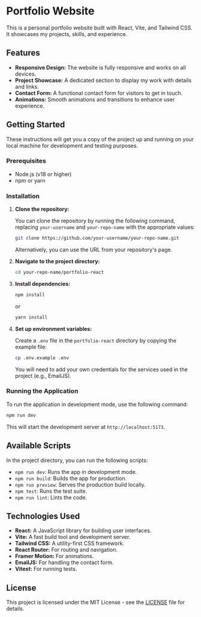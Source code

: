 # Portfolio Website

This is a personal portfolio website built with React, Vite, and Tailwind CSS. It showcases my projects, skills, and experience.

## Features

- **Responsive Design:** The website is fully responsive and works on all devices.
- **Project Showcase:** A dedicated section to display my work with details and links.
- **Contact Form:** A functional contact form for visitors to get in touch.
- **Animations:** Smooth animations and transitions to enhance user experience.

## Getting Started

These instructions will get you a copy of the project up and running on your local machine for development and testing purposes.

### Prerequisites

- Node.js (v18 or higher)
- npm or yarn

### Installation

1. **Clone the repository:**

   You can clone the repository by running the following command, replacing `your-username` and `your-repo-name` with the appropriate values:

   ```sh
   git clone https://github.com/your-username/your-repo-name.git
   ```

   Alternatively, you can use the URL from your repository's page.

2. **Navigate to the project directory:**

   ```sh
   cd your-repo-name/portfolio-react
   ```

2. **Install dependencies:**

   ```sh
   npm install
   ```
   or
   ```sh
   yarn install
   ```

3. **Set up environment variables:**

   Create a `.env` file in the `portfolio-react` directory by copying the example file:

   ```sh
   cp .env.example .env
   ```

   You will need to add your own credentials for the services used in the project (e.g., EmailJS).

### Running the Application

To run the application in development mode, use the following command:

```sh
npm run dev
```

This will start the development server at `http://localhost:5173`.

## Available Scripts

In the project directory, you can run the following scripts:

- `npm run dev`: Runs the app in development mode.
- `npm run build`: Builds the app for production.
- `npm run preview`: Serves the production build locally.
- `npm test`: Runs the test suite.
- `npm run lint`: Lints the code.

## Technologies Used

- **React:** A JavaScript library for building user interfaces.
- **Vite:** A fast build tool and development server.
- **Tailwind CSS:** A utility-first CSS framework.
- **React Router:** For routing and navigation.
- **Framer Motion:** For animations.
- **EmailJS:** For handling the contact form.
- **Vitest:** For running tests.

## License

This project is licensed under the MIT License - see the [LICENSE](LICENSE) file for details.
